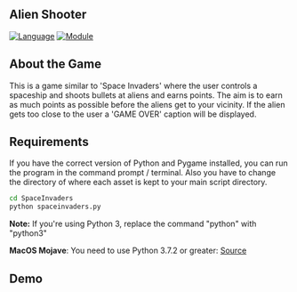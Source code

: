 ## Alien Shooter
[![Language](https://img.shields.io/badge/language-python-blue.svg?style=flat)](https://www.python.org)
[![Module](https://img.shields.io/badge/module-pygame-brightgreen.svg?style=flat)](http://www.pygame.org/news.html)

## About the Game
This is a game similar to 'Space Invaders' where the user controls a spaceship and shoots bullets at aliens and earns points. The aim is to earn as much points as possible before the aliens get to your vicinity. If the alien gets too close to the user a 'GAME OVER' caption will be displayed.



## Requirements
If you have the correct version of Python and Pygame installed, you can run the program in the command prompt / terminal.
Also you have to change the directory of where each asset is kept to your main script directory.
```bash
cd SpaceInvaders
python spaceinvaders.py
```

**Note:** If you're using Python 3, replace the command "python" with "python3"

**MacOS Mojave**: You need to use Python 3.7.2 or greater: [Source](https://github.com/pygame/pygame/issues/555)

## Demo




